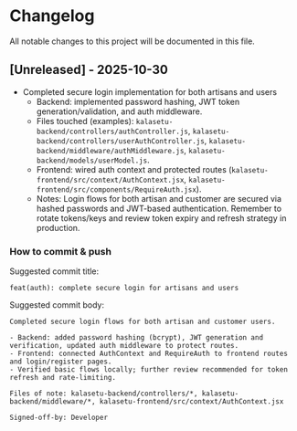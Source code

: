 # Changelog

All notable changes to this project will be documented in this file.

## [Unreleased] - 2025-10-30

- Completed secure login implementation for both artisans and users
  - Backend: implemented password hashing, JWT token generation/validation, and auth middleware.
  - Files touched (examples): `kalasetu-backend/controllers/authController.js`, `kalasetu-backend/controllers/userAuthController.js`, `kalasetu-backend/middleware/authMiddleware.js`, `kalasetu-backend/models/userModel.js`.
  - Frontend: wired auth context and protected routes (`kalasetu-frontend/src/context/AuthContext.jsx`, `kalasetu-frontend/src/components/RequireAuth.jsx`).
  - Notes: Login flows for both artisan and customer are secured via hashed passwords and JWT-based authentication. Remember to rotate tokens/keys and review token expiry and refresh strategy in production.

### How to commit & push

Suggested commit title:

```
feat(auth): complete secure login for artisans and users
```

Suggested commit body:

```
Completed secure login flows for both artisan and customer users.

- Backend: added password hashing (bcrypt), JWT generation and verification, updated auth middleware to protect routes.
- Frontend: connected AuthContext and RequireAuth to frontend routes and login/register pages.
- Verified basic flows locally; further review recommended for token refresh and rate-limiting.

Files of note: kalasetu-backend/controllers/*, kalasetu-backend/middleware/*, kalasetu-frontend/src/context/AuthContext.jsx

Signed-off-by: Developer
```
